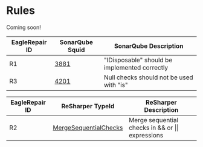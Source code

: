 # Rules

Coming soon!

| EagleRepair ID       |  SonarQube Squid   | SonarQube Description |
| --------- |--------- |-------------|
R1 | [3881](https://rules.sonarsource.com/csharp/RSPEC-3881) | "IDisposable" should be implemented correctly | 
R3 | [4201](https://rules.sonarsource.com/csharp/RSPEC-4201) | Null checks should not be used with "is" |




| EagleRepair ID    | ReSharper TypeId  | ReSharper Description |
| --------- |--------- |-------------|
R2 | [MergeSequentialChecks](https://www.jetbrains.com/help/resharper/MergeSequentialChecks.html) | Merge sequential checks in && or \|\| expressions |